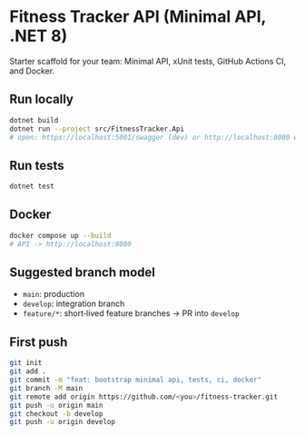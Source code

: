 # Fitness Tracker API (Minimal API, .NET 8)

Starter scaffold for your team: Minimal API, xUnit tests, GitHub Actions CI, and Docker.

## Run locally
```bash
dotnet build
dotnet run --project src/FitnessTracker.Api
# open: https://localhost:5001/swagger (dev) or http://localhost:8080 when Dockerized
```

## Run tests
```bash
dotnet test
```

## Docker
```bash
docker compose up --build
# API -> http://localhost:8080
```

## Suggested branch model
- `main`: production
- `develop`: integration branch
- `feature/*`: short‑lived feature branches → PR into `develop`

## First push
```bash
git init
git add .
git commit -m "feat: bootstrap minimal api, tests, ci, docker"
git branch -M main
git remote add origin https://github.com/<you>/fitness-tracker.git
git push -u origin main
git checkout -b develop
git push -u origin develop
```
